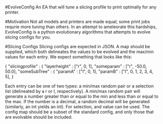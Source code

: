 #EvolveConfig
An EA that will tune a slicing profile to print optimally for any printer.

#Motivation
Not all models and printers are made equal; some print jobs requrie more tuning than others.  In an attempt to ameleorate this hardships, EvolveConfig is a python evolutionary algorithms that attempts to evolve slicing configs for you.

#Slicing Configs
Slicing configs are expected in JSON.  A map should be supplied, which both delineates the values to be evolved and the max/min values for each entry.  We expect something that looks like this:

{
    "slicingprofile" : {
        "layerheight" : ["r", 0, 1],
        "someparam" : ["r", -50.0, 50.0],
        "someSubTree" : {
            "paramA" : ["l", 0, 1],
            "paramB" : ["l", 0, 1, 2, 3, 4, 5],
}

Each entry can be one of two types: a min/max random pair or a selection list (delineated by a r or l, respectively).  A min/max random pair will generate a number greater than or equal to the min and less than or equal to the max.  If the number is a decimal, a random decimal will be generated (similarly, an int yields an int).  For selection, and value can be used.  The config map should be a subset of the standard config, and only those that are evolvable should be included.

